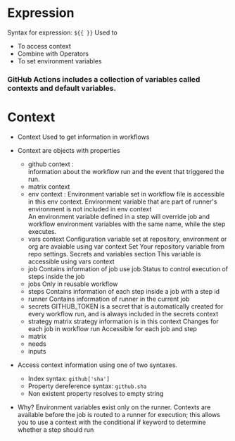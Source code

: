 # Expression

Syntax for expression: `${{ }}`
Used to
- To access context
- Combine with Operators
- To set environment variables

### GitHub Actions includes a collection of variables called contexts and  default variables.

# Context

- Context Used to get information in workflows
- Context are objects with properties
    - github context :  
           information about the workflow run and the event that triggered the run. 
    - matrix context
    - env context :
          Environment variable set in workflow file is accessible in this env context.
          Environment variable that are part of runner's environment is not included in env context  
          An environment variable defined in a step will override job and workflow environment variables with the same name, while the step executes.
    - vars context
          Configuration variable set at repository, environment or org are avaiable using var context
          Set Your repository variable from repo settings. Secrets and variables section
          This variable is accessible using vars context
    - job
          Contains information of job
          use job.Status to control execution of steps inside the job
    - jobs
          Only in reusable workflow      
    - steps
          Contains information of each step inside a job with a step id
    - runner
          Contains information of runner in the current job
    - secrets
           GITHUB_TOKEN is a secret that is automatically created for every workflow run, and is always included in the secrets context
    - strategy
           matrix strategy information is in this context
           Changes for each job in workflow run
           Accessible for each job and step
    - matrix
    - needs
    - inputs
- Access context information using one of two syntaxes.
    - Index syntax: `github['sha']`
    - Property dereference syntax: `github.sha`
    - Non existent property resolves to empty string

- Why?  Environment variables exist only on the runner. Contexts are available before the job is routed to a runner for execution; this allows you to use a context with the conditional if keyword to determine whether a step should run
 